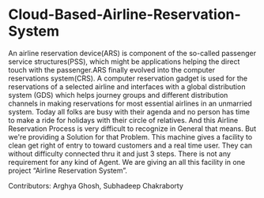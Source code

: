 # Cloud-Based-Airline-Reservation-System
An airline  reservation  device(ARS)  is  component  of  the  so-called passenger service structures(PSS), which might be applications helping the direct touch with the passenger.ARS  finally  evolved  into  the computer  reservations  system(CRS).  A computer reservation gadget is used for the reservations of a selected airline and interfaces with a global distribution system (GDS) which helps journey groups and different distribution channels in making reservations for most essential airlines in an unmarried system. Today all folks are busy with their agenda and no person has time to make a ride for holidays with their circle of relatives.  And this Airline Reservation Process is very difficult to recognize in General that means. But we're providing a Solution for that Problem. This machine gives a facility to clean get right of entry to toward customers and a real time user. They can without difficulty connected thru it and just 3 steps. There is not any requirement for any kind of Agent. We are giving an all this facility in one project “Airline Reservation System”.


Contributors: Arghya Ghosh, Subhadeep Chakraborty
